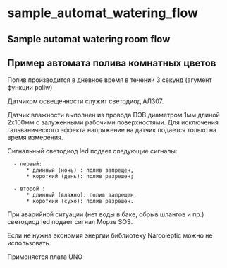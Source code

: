 # sample_automat_watering_flow

## Sample automat watering room flow

## Пример автомата полива комнатных цветов

  Полив производится в дневное время
  в течении 3 секунд (агумент функции poliw)

  Датчиком освещенности служит светодиод АЛ307.

  Датчик влажности выполнен из провода ПЭВ диаметром 1мм
  длиной 2х100мм с залуженными рабочими поверхностями.
  Для исключения гальванического эффекта напряжение
  на датчик подается только на время измерения.

  Сигнальный светодиод led подает следующие сигналы:

      - первый:
          * длинный (ночь) : полив запрещен,
          * короткий (день): полив разрешен;

      - второй :
          * длинный (влажно): полив запрещен,
          * короткий (сухо): полив разрешен.

  При аварийной ситуации (нет воды в баке, обрыв шлангов и пр.)
  светодиод led подает сигнал Морзе SOS.

  Если не нужна экономия энергии библиотеку Narcoleptic 
  можно не использовать.

  Применяется плата UNO


